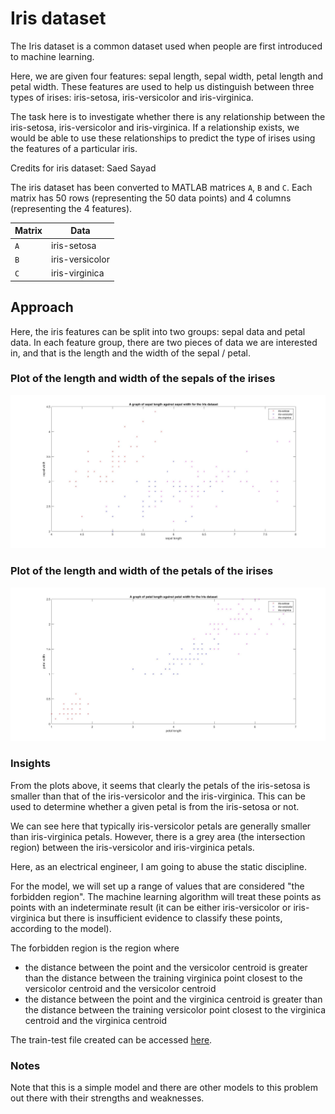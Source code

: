# Iris dataset

The Iris dataset is a common dataset used when people are first introduced to machine learning.

Here, we are given four features: sepal length, sepal width, petal length and petal width. These features are used to help us distinguish between three types of irises: iris-setosa, iris-versicolor and iris-virginica.

The task here is to investigate whether there is any relationship between the iris-setosa, iris-versicolor and iris-virginica. If a relationship exists, we would be able to use these relationships to predict the type of irises using the features of a particular iris.

Credits for iris dataset: Saed Sayad

The iris dataset has been converted to MATLAB matrices `A`, `B` and `C`. Each matrix has 50 rows (representing the 50 data points) and 4 columns (representing the 4 features).

Matrix | Data
------------ | -------------
`A` | iris-setosa
`B` | iris-versicolor
`C` | iris-virginica

## Approach

Here, the iris features can be split into two groups: sepal data and petal data. In each feature group, there are two pieces of data we are interested in, and that is the length and the width of the sepal / petal.

### Plot of the length and width of the sepals of the irises

![Plot of the length and width of the iris sepals](https://raw.githubusercontent.com/engscientist/ml-workshop-material/master/iris_sepal_plot.jpg)

### Plot of the length and width of the petals of the irises

![Plot of the length and width of the iris petals](https://raw.githubusercontent.com/engscientist/ml-workshop-material/master/iris_petal_plot.jpg)

### Insights

From the plots above, it seems that clearly the petals of the iris-setosa is smaller than that of the iris-versicolor and the iris-virginica. This can be used to determine whether a given petal is from the iris-setosa or not.

We can see here that typically iris-versicolor petals are generally smaller than iris-virginica petals. However, there is a grey area (the intersection region) between the iris-versicolor and iris-virginica petals.

Here, as an electrical engineer, I am going to abuse the static discipline.

For the model, we will set up a range of values that are considered "the forbidden region". The machine learning algorithm will treat these points as points with an indeterminate result (it can be either iris-versicolor or iris-virginica but there is insufficient evidence to classify these points, according to the model).

The forbidden region is the region where
- the distance between the point and the versicolor centroid is greater than the distance between the training virginica point closest to the versicolor centroid and the versicolor centroid
- the distance between the point and the virginica centroid is greater than the distance between the training versicolor point closest to the virginica centroid and the virginica centroid

The train-test file created can be accessed [here](https://github.com/engscientist/ml-workshop-material/blob/master/iris_dataset_traintestmodel1.m).

### Notes
Note that this is a simple model and there are other models to this problem out there with their strengths and weaknesses.
